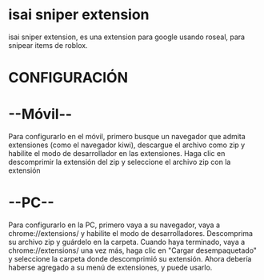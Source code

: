 # isai sniper extension
isai sniper extension, es una extension para google usando roseal, para snipear items de roblox.

# CONFIGURACIÓN
  # --Móvil--
Para configurarlo en el móvil, primero busque un navegador que admita extensiones (como el navegador kiwi), descargue el archivo como zip y habilite el modo de desarrollador en las extensiones. Haga clic en descomprimir la extensión del zip y seleccione el archivo zip con la extensión

  # --PC--
Para configurarlo en la PC, primero vaya a su navegador, vaya a chrome://extensions/ y habilite el modo de desarrolladores. Descomprima su archivo zip y guárdelo en la carpeta. Cuando haya terminado, vaya a chrome://extensions/ una vez más, haga clic en "Cargar desempaquetado" y seleccione la carpeta donde descomprimió su extensión. Ahora debería haberse agregado a su menú de extensiones, y puede usarlo.